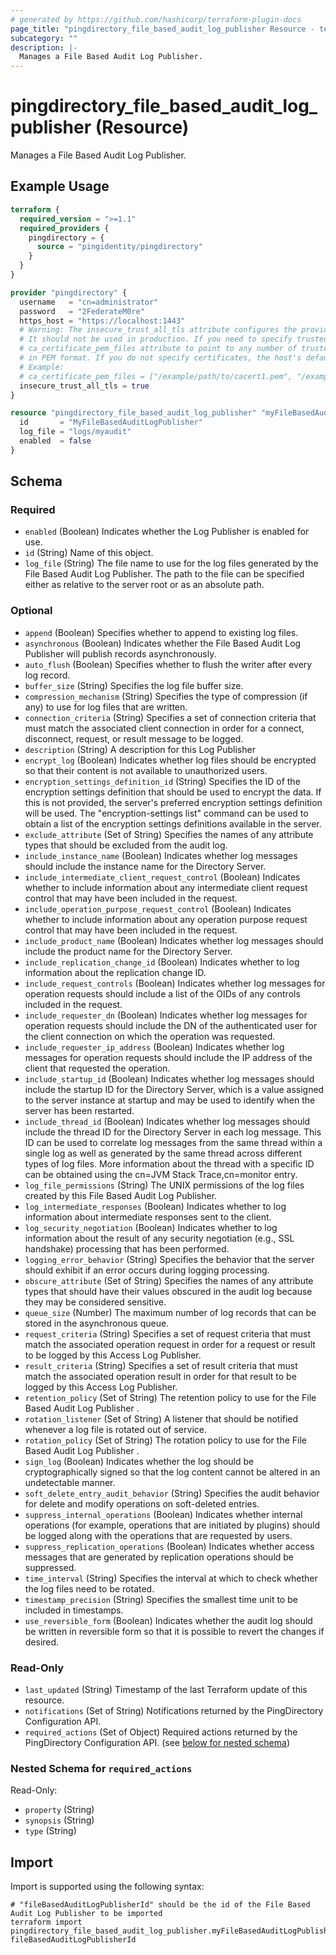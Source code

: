 ```yaml
---
# generated by https://github.com/hashicorp/terraform-plugin-docs
page_title: "pingdirectory_file_based_audit_log_publisher Resource - terraform-provider-pingdirectory"
subcategory: ""
description: |-
  Manages a File Based Audit Log Publisher.
---
```


# pingdirectory_file_based_audit_log_publisher (Resource)

Manages a File Based Audit Log Publisher.

## Example Usage

```terraform
terraform {
  required_version = ">=1.1"
  required_providers {
    pingdirectory = {
      source = "pingidentity/pingdirectory"
    }
  }
}

provider "pingdirectory" {
  username   = "cn=administrator"
  password   = "2FederateM0re"
  https_host = "https://localhost:1443"
  # Warning: The insecure_trust_all_tls attribute configures the provider to trust any certificate presented by the PingDirectory server.
  # It should not be used in production. If you need to specify trusted CA certificates, use the
  # ca_certificate_pem_files attribute to point to any number of trusted CA certificate files
  # in PEM format. If you do not specify certificates, the host's default root CA set will be used.
  # Example:
  # ca_certificate_pem_files = ["/example/path/to/cacert1.pem", "/example/path/to/cacert2.pem"]
  insecure_trust_all_tls = true
}

resource "pingdirectory_file_based_audit_log_publisher" "myFileBasedAuditLogPublisher" {
  id       = "MyFileBasedAuditLogPublisher"
  log_file = "logs/myaudit"
  enabled  = false
}
```

<!-- schema generated by tfplugindocs -->
## Schema

### Required

- `enabled` (Boolean) Indicates whether the Log Publisher is enabled for use.
- `id` (String) Name of this object.
- `log_file` (String) The file name to use for the log files generated by the File Based Audit Log Publisher. The path to the file can be specified either as relative to the server root or as an absolute path.

### Optional

- `append` (Boolean) Specifies whether to append to existing log files.
- `asynchronous` (Boolean) Indicates whether the File Based Audit Log Publisher will publish records asynchronously.
- `auto_flush` (Boolean) Specifies whether to flush the writer after every log record.
- `buffer_size` (String) Specifies the log file buffer size.
- `compression_mechanism` (String) Specifies the type of compression (if any) to use for log files that are written.
- `connection_criteria` (String) Specifies a set of connection criteria that must match the associated client connection in order for a connect, disconnect, request, or result message to be logged.
- `description` (String) A description for this Log Publisher
- `encrypt_log` (Boolean) Indicates whether log files should be encrypted so that their content is not available to unauthorized users.
- `encryption_settings_definition_id` (String) Specifies the ID of the encryption settings definition that should be used to encrypt the data. If this is not provided, the server's preferred encryption settings definition will be used. The "encryption-settings list" command can be used to obtain a list of the encryption settings definitions available in the server.
- `exclude_attribute` (Set of String) Specifies the names of any attribute types that should be excluded from the audit log.
- `include_instance_name` (Boolean) Indicates whether log messages should include the instance name for the Directory Server.
- `include_intermediate_client_request_control` (Boolean) Indicates whether to include information about any intermediate client request control that may have been included in the request.
- `include_operation_purpose_request_control` (Boolean) Indicates whether to include information about any operation purpose request control that may have been included in the request.
- `include_product_name` (Boolean) Indicates whether log messages should include the product name for the Directory Server.
- `include_replication_change_id` (Boolean) Indicates whether to log information about the replication change ID.
- `include_request_controls` (Boolean) Indicates whether log messages for operation requests should include a list of the OIDs of any controls included in the request.
- `include_requester_dn` (Boolean) Indicates whether log messages for operation requests should include the DN of the authenticated user for the client connection on which the operation was requested.
- `include_requester_ip_address` (Boolean) Indicates whether log messages for operation requests should include the IP address of the client that requested the operation.
- `include_startup_id` (Boolean) Indicates whether log messages should include the startup ID for the Directory Server, which is a value assigned to the server instance at startup and may be used to identify when the server has been restarted.
- `include_thread_id` (Boolean) Indicates whether log messages should include the thread ID for the Directory Server in each log message. This ID can be used to correlate log messages from the same thread within a single log as well as generated by the same thread across different types of log files. More information about the thread with a specific ID can be obtained using the cn=JVM Stack Trace,cn=monitor entry.
- `log_file_permissions` (String) The UNIX permissions of the log files created by this File Based Audit Log Publisher.
- `log_intermediate_responses` (Boolean) Indicates whether to log information about intermediate responses sent to the client.
- `log_security_negotiation` (Boolean) Indicates whether to log information about the result of any security negotiation (e.g., SSL handshake) processing that has been performed.
- `logging_error_behavior` (String) Specifies the behavior that the server should exhibit if an error occurs during logging processing.
- `obscure_attribute` (Set of String) Specifies the names of any attribute types that should have their values obscured in the audit log because they may be considered sensitive.
- `queue_size` (Number) The maximum number of log records that can be stored in the asynchronous queue.
- `request_criteria` (String) Specifies a set of request criteria that must match the associated operation request in order for a request or result to be logged by this Access Log Publisher.
- `result_criteria` (String) Specifies a set of result criteria that must match the associated operation result in order for that result to be logged by this Access Log Publisher.
- `retention_policy` (Set of String) The retention policy to use for the File Based Audit Log Publisher .
- `rotation_listener` (Set of String) A listener that should be notified whenever a log file is rotated out of service.
- `rotation_policy` (Set of String) The rotation policy to use for the File Based Audit Log Publisher .
- `sign_log` (Boolean) Indicates whether the log should be cryptographically signed so that the log content cannot be altered in an undetectable manner.
- `soft_delete_entry_audit_behavior` (String) Specifies the audit behavior for delete and modify operations on soft-deleted entries.
- `suppress_internal_operations` (Boolean) Indicates whether internal operations (for example, operations that are initiated by plugins) should be logged along with the operations that are requested by users.
- `suppress_replication_operations` (Boolean) Indicates whether access messages that are generated by replication operations should be suppressed.
- `time_interval` (String) Specifies the interval at which to check whether the log files need to be rotated.
- `timestamp_precision` (String) Specifies the smallest time unit to be included in timestamps.
- `use_reversible_form` (Boolean) Indicates whether the audit log should be written in reversible form so that it is possible to revert the changes if desired.

### Read-Only

- `last_updated` (String) Timestamp of the last Terraform update of this resource.
- `notifications` (Set of String) Notifications returned by the PingDirectory Configuration API.
- `required_actions` (Set of Object) Required actions returned by the PingDirectory Configuration API. (see [below for nested schema](#nestedatt--required_actions))

<a id="nestedatt--required_actions"></a>
### Nested Schema for `required_actions`

Read-Only:

- `property` (String)
- `synopsis` (String)
- `type` (String)

## Import

Import is supported using the following syntax:

```shell
# "fileBasedAuditLogPublisherId" should be the id of the File Based Audit Log Publisher to be imported
terraform import pingdirectory_file_based_audit_log_publisher.myFileBasedAuditLogPublisher fileBasedAuditLogPublisherId
```

